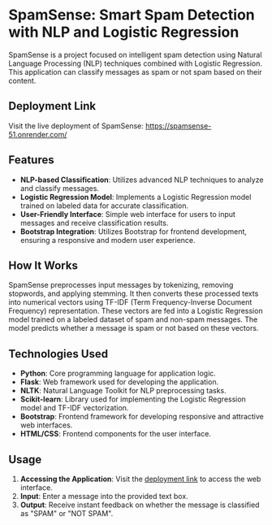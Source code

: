 # SpamSense: Smart Spam Detection with NLP and Logistic Regression

SpamSense is a project focused on intelligent spam detection using Natural Language Processing (NLP) techniques combined with Logistic Regression. This application can classify messages as spam or not spam based on their content.

## Deployment Link

Visit the live deployment of SpamSense: https://spamsense-51.onrender.com/

## Features

- **NLP-based Classification**: Utilizes advanced NLP techniques to analyze and classify messages.
- **Logistic Regression Model**: Implements a Logistic Regression model trained on labeled data for accurate classification.
- **User-Friendly Interface**: Simple web interface for users to input messages and receive classification results.
- **Bootstrap Integration**: Utilizes Bootstrap for frontend development, ensuring a responsive and modern user experience.

## How It Works

SpamSense preprocesses input messages by tokenizing, removing stopwords, and applying stemming. It then converts these processed texts into numerical vectors using TF-IDF (Term Frequency-Inverse Document Frequency) representation. These vectors are fed into a Logistic Regression model trained on a labeled dataset of spam and non-spam messages. The model predicts whether a message is spam or not based on these vectors.

## Technologies Used

- **Python**: Core programming language for application logic.
- **Flask**: Web framework used for developing the application.
- **NLTK**: Natural Language Toolkit for NLP preprocessing tasks.
- **Scikit-learn**: Library used for implementing the Logistic Regression model and TF-IDF vectorization.
- **Bootstrap**: Frontend framework for developing responsive and attractive web interfaces.
- **HTML/CSS**: Frontend components for the user interface.

## Usage

1. **Accessing the Application**: Visit the [deployment link](https://spamsense-51.onrender.com/) to access the web interface.
2. **Input**: Enter a message into the provided text box.
3. **Output**: Receive instant feedback on whether the message is classified as "SPAM" or "NOT SPAM".
